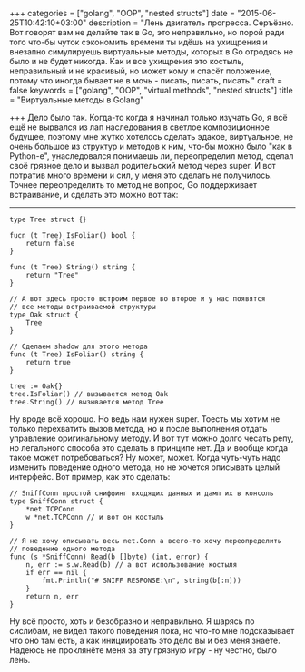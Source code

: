 +++
categories = ["golang", "OOP", "nested structs"]
date = "2015-06-25T10:42:10+03:00"
description = "Лень двигатель прогресса. Серъёзно. Вот говорят вам не делайте так в Go, это неправильно, но порой ради того что-бы чуток сэкономить времени ты идёшь на ухищрения и внезапно симулируешь виртуальные методы, которых в Go отродясь не было и не будет никогда. Как и все ухищрения это костыль, неправильный и не красивый, но может кому и спасёт положение, потому что иногда бывает не в мочь - писать, писать, писать."
draft = false
keywords = ["golang", "OOP", "virtual methods", "nested structs"]
title = "Виртуальные методы в Golang"

+++
Дело было так. Когда-то когда я начинал только изучать Go, я всё ещё не вырвался из лап наследования в светлое композиционное будущее, поэтому мне жутко хотелось сделать эдакое, виртуальное, не очень большое из структур и методов к ним, что-бы можно было "как в Python-е", унаследовался понимаешь ли, переопределил метод, сделал своё грязное дело и вызвал родительский метод через super. И вот потратив много времени и сил, у меня это сделать не получилось. Точнее переопределить то метод не вопрос, Go поддерживает встраивание, и сделать это можно вот так:

---

``` golang
type Tree struct {}

fucn (t Tree) IsFoliar() bool {
    return false
}

func (t Tree) String() string {
    return "Tree"
}

// А вот здесь просто встроим первое во второе и у нас появятся
// все методы встраиваемой структуры
type Oak struct {
    Tree
}

// Сделаем shadow для этого метода
func (t Tree) IsFoliar() string {
    return true
}

tree := Oak{}
tree.IsFoliar() // вызывается метод Oak
tree.String() // вызывается метод Tree
```
Ну вроде всё хорошо. Но ведь нам нужен super. Тоесть мы хотим не только перехватить вызов метода, но и после выполнения отдать управление оригинальному методу. И вот тут можно долго чесать репу, но легального способа это сделать в принципе нет. Да и вообще когда такое может потребоваться? Ну может, может. Когда чуть-чуть надо изменить поведение одного метода, но не хочется описывать целый интерфейс. Вот пример, как это сделать:

``` golang
// SniffConn простой сниффинг входящих данных и дамп их в консоль
type SniffConn struct {
	*net.TCPConn
	w *net.TCPConn // и вот он костыль
}

// Я не хочу описывать весь net.Conn а всего-то хочу переопределить
// поведение одного метода
func (s *SniffConn) Read(b []byte) (int, error) {
	n, err := s.w.Read(b) // а вот использование костыля
	if err == nil {
		fmt.Println("# SNIFF RESPONSE:\n", string(b[:n]))
	}
	return n, err
}
```
Ну всё просто, хоть и безобразно и неправильно. Я шарясь по сислибам, не видел такого поведения пока, но что-то мне подсказывает что оно там есть, а как инициировать это дело вы и без меня знаете. Надеюсь не проклянёте меня за эту грязную игру - ну честно, было лень.
